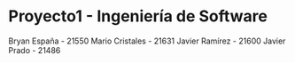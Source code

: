 # Proyecto1 - Ingeniería de Software

Bryan España - 21550
Mario Cristales - 21631
Javier Ramírez - 21600
Javier Prado - 21486
